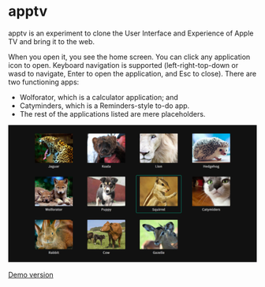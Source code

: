 # apptv

apptv is an experiment to clone the User Interface and Experience of Apple TV and bring it to the web.

When you open it, you see the home screen. You can click any application icon to open. Keyboard navigation is supported (left-right-top-down or wasd to navigate, Enter to open the application, and Esc to close). There are two functioning apps:

- Wolforator, which is a calculator application; and
- Catyminders, which is a Reminders-style to-do app.
- The rest of the applications listed are mere placeholders. 

[![](ScreenShotTv.png)](https://nostalgic-rosalind-1b2f0d.netlify.com)

[Demo version](https://nostalgic-rosalind-1b2f0d.netlify.com)


